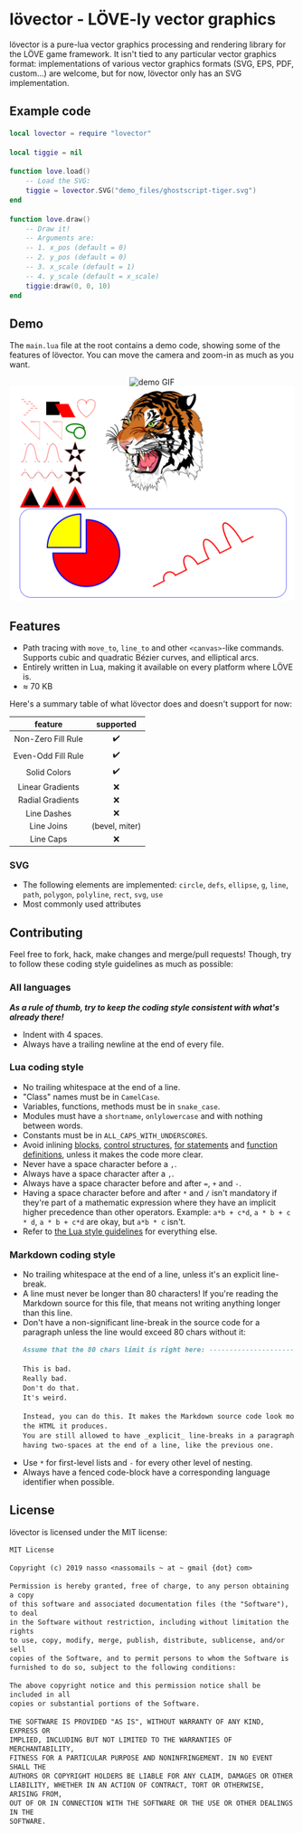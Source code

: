 # lövector - LÖVE-ly vector graphics

lövector is a pure-lua vector graphics processing and rendering library for the
LÖVE game framework. It isn't tied to any particular vector graphics format:
implementations of various vector graphics formats (SVG, EPS, PDF, custom...)
are welcome, but for now, lövector only has an SVG implementation.

## Example code

```lua
local lovector = require "lovector"

local tiggie = nil

function love.load()
    -- Load the SVG:
    tiggie = lovector.SVG("demo_files/ghostscript-tiger.svg")
end

function love.draw()
    -- Draw it!
    -- Arguments are:
    -- 1. x_pos (default = 0)
    -- 2. y_pos (default = 0)
    -- 3. x_scale (default = 1)
    -- 4. y_scale (default = x_scale)
    tiggie:draw(0, 0, 10)
end
```

## Demo

The `main.lua` file at the root contains a demo code, showing some of the
features of lövector. You can move the camera and zoom-in as much as you want.

<p align="middle">
    <img src="./gif-demo.gif" alt="demo GIF" />
    <img src="./screenshot-demo.png" alt="demo screenshot" />
</p>

## Features

* Path tracing with `move_to`, `line_to` and other `<canvas>`-like commands.
    Supports cubic and quadratic Bézier curves, and elliptical arcs.
* Entirely written in Lua, making it available on every platform where LÖVE is.
* ≈ 70 KB

Here's a summary table of what lövector does and doesn't support for now:

|       feature       |      supported     |
|:-------------------:|:------------------:|
| Non-Zero Fill Rule  | :heavy_check_mark: |
| Even-Odd Fill Rule  | :heavy_check_mark: |
| Solid Colors        | :heavy_check_mark: |
| Linear Gradients    | :x:                |
| Radial Gradients    | :x:                |
| Line Dashes         | :x:                |
| Line Joins          | (bevel, miter)     |
| Line Caps           | :x:                |

### SVG

* The following elements are implemented:
    `circle`,
    `defs`,
    `ellipse`,
    `g`,
    `line`,
    `path`,
    `polygon`,
    `polyline`,
    `rect`,
    `svg`,
    `use`
* Most commonly used attributes

## Contributing

Feel free to fork, hack, make changes and merge/pull requests! Though, try to
follow these coding style guidelines as much as possible:

### All languages

***As a rule of thumb, try to keep the coding style consistent with what's
    already there!***

* Indent with 4 spaces.
* Always have a trailing newline at the end of every file.

### Lua coding style

* No trailing whitespace at the end of a line.
* "Class" names must be in `CamelCase`.
* Variables, functions, methods must be in `snake_case`.
* Modules must have a `shortname`, `onlylowercase` and with nothing between
    words.
* Constants must be in `ALL_CAPS_WITH_UNDERSCORES`.
* Avoid inlining [blocks][1], [control structures][2], [for statements][3] and
    [function definitions][4], unless it makes the code more clear.
* Never have a space character before a `,`.
* Always have a space character after a `,`.
* Always have a space character before and after `=`, `+` and `-`.
* Having a space character before and after `*` and `/` isn't mandatory if
    they're part of a mathematic expression where they have an implicit higher
    precedence than other operators. Example: `a*b + c*d`, `a * b + c * d`,
    `a * b + c*d` are okay, but `a*b * c` isn't.
* Refer to [the Lua style guidelines][5]
    for everything else.

[1]: https://www.lua.org/manual/5.1/manual.html#2.4.2
[2]: https://www.lua.org/manual/5.1/manual.html#2.4.4
[3]: https://www.lua.org/manual/5.1/manual.html#2.4.5
[4]: https://www.lua.org/manual/5.1/manual.html#2.5.9
[5]: http://lua-users.org/wiki/LuaStyleGuide

### Markdown coding style

* No trailing whitespace at the end of a line, unless it's an explicit
    line-break.
* A line must never be longer than 80 characters! If you're reading the Markdown
    source for this file, that means not writing anything longer than this line.
* Don't have a non-significant line-break in the source code for a paragraph
    unless the line would exceed 80 chars without it:
    ```markdown
    Assume that the 80 chars limit is right here: ----------------------------->

    This is bad.
    Really bad.
    Don't do that.
    It's weird.

    Instead, you can do this. It makes the Markdown source code look more like
    the HTML it produces.  
    You are still allowed to have _explicit_ line-breaks in a paragraph, by
    having two-spaces at the end of a line, like the previous one.
    ```
* Use `*` for first-level lists and `-` for every other level of nesting.
* Always have a fenced code-block have a corresponding language identifier when
    possible.

## License

lövector is licensed under the MIT license:

```
MIT License

Copyright (c) 2019 nasso <nassomails ~ at ~ gmail {dot} com>

Permission is hereby granted, free of charge, to any person obtaining a copy
of this software and associated documentation files (the "Software"), to deal
in the Software without restriction, including without limitation the rights
to use, copy, modify, merge, publish, distribute, sublicense, and/or sell
copies of the Software, and to permit persons to whom the Software is
furnished to do so, subject to the following conditions:

The above copyright notice and this permission notice shall be included in all
copies or substantial portions of the Software.

THE SOFTWARE IS PROVIDED "AS IS", WITHOUT WARRANTY OF ANY KIND, EXPRESS OR
IMPLIED, INCLUDING BUT NOT LIMITED TO THE WARRANTIES OF MERCHANTABILITY,
FITNESS FOR A PARTICULAR PURPOSE AND NONINFRINGEMENT. IN NO EVENT SHALL THE
AUTHORS OR COPYRIGHT HOLDERS BE LIABLE FOR ANY CLAIM, DAMAGES OR OTHER
LIABILITY, WHETHER IN AN ACTION OF CONTRACT, TORT OR OTHERWISE, ARISING FROM,
OUT OF OR IN CONNECTION WITH THE SOFTWARE OR THE USE OR OTHER DEALINGS IN THE
SOFTWARE.
```
